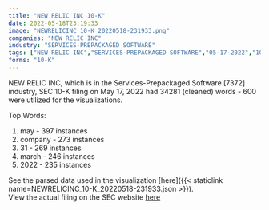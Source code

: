 ```yaml
---
title: "NEW RELIC INC 10-K"
date: 2022-05-18T23:19:33
image: "NEWRELICINC_10-K_20220518-231933.png"
companies: "NEW RELIC INC"
industry: "SERVICES-PREPACKAGED SOFTWARE"
tags: ["NEW RELIC INC","SERVICES-PREPACKAGED SOFTWARE","05-17-2022","10-K"]
forms: "10-K"
---
```

NEW RELIC INC, which is in the Services-Prepackaged Software [7372] industry, SEC 10-K filing on May 17, 2022 had 34281 (cleaned) words - 600 were utilized for the visualizations.

Top Words:
1. may - 397 instances
2. company - 273 instances
3. 31 - 269 instances
4. march - 246 instances
5. 2022 - 235 instances


See the parsed data used in the visualization [here]({{< staticlink name=NEWRELICINC_10-K_20220518-231933.json >}}).  
View the actual filing on the SEC website [here](https://www.sec.gov/Archives/edgar/data/1448056/0001448056-22-000021.txt)